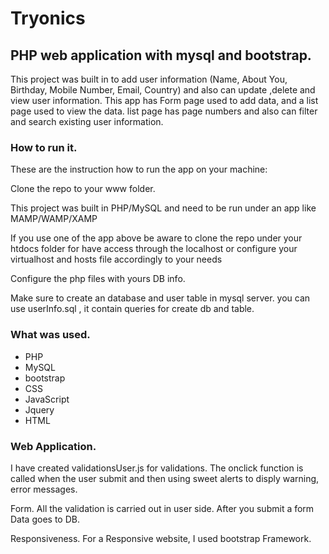 # Tryonics


## PHP web application with mysql and bootstrap.

This project was built in to add user information (Name, About You, Birthday, Mobile Number, Email, Country) and also can update ,delete and view user information.
This app has Form page used to add data, and a list page used to view the data. 
list page has page numbers and also can filter and search existing user information.


### How to run it.

These are the instruction how to run the app on your machine:

Clone the repo to your www folder.

This project was built in PHP/MySQL and need to be run under an app like MAMP/WAMP/XAMP

If you use one of the app above be aware to clone the repo under your htdocs folder for have access through the localhost or configure your virtualhost and hosts file accordingly to your needs

Configure the php files with yours DB info.

Make sure to create an database and user table in mysql server. you can use userInfo.sql , it contain queries for create db and table.

### What was used.

- PHP
- MySQL
- bootstrap
- CSS 
- JavaScript
- Jquery
- HTML

### Web Application.

I have created validationsUser.js for validations. The onclick function is called when the user submit and then using sweet alerts to disply warning, error messages.

Form. All the validation is carried out in user side. After you submit a form Data goes to DB.

Responsiveness. For a Responsive website, I used bootstrap Framework.
